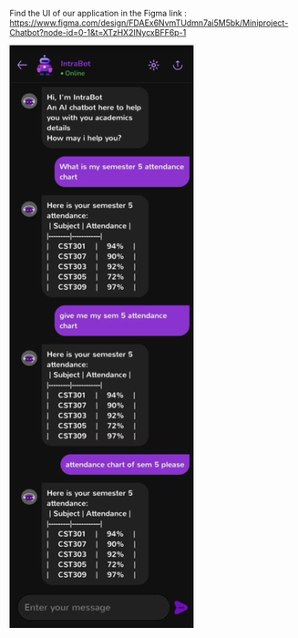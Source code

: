 Find the UI of our application in the Figma link : https://www.figma.com/design/FDAEx6NvmTUdmn7ai5M5bk/Miniproject-Chatbot?node-id=0-1&t=XTzHX2INycxBFF6p-1


![Header Image](img/working_query.png)
